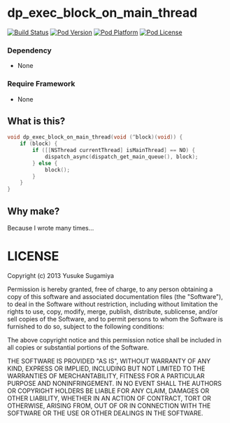 dp_exec_block_on_main_thread
=================

[![Build Status](http://img.shields.io/travis/dnpp73/dp_exec_block_on_main_thread.svg?style=flat-square)](https://travis-ci.org/dnpp73/dp_exec_block_on_main_thread)
[![Pod Version](http://img.shields.io/cocoapods/v/dp_exec_block_on_main_thread.svg?style=flat-square)](http://cocoadocs.org/docsets/dp_exec_block_on_main_thread/)
[![Pod Platform](http://img.shields.io/cocoapods/p/dp_exec_block_on_main_thread.svg?style=flat-square)](http://cocoadocs.org/docsets/dp_exec_block_on_main_thread/)
[![Pod License](http://img.shields.io/cocoapods/l/dp_exec_block_on_main_thread.svg?style=flat-square)](http://opensource.org/licenses/MIT)

### Dependency
* None

### Require Framework
* None

## What is this?

```Objective-C
void dp_exec_block_on_main_thread(void (^block)(void)) {
    if (block) {
        if ([[NSThread currentThread] isMainThread] == NO) {
            dispatch_async(dispatch_get_main_queue(), block);
        } else {
            block();
        }
    }
}
```

## Why make?

Because I wrote many times...

# LICENSE

Copyright (c) 2013 Yusuke Sugamiya

Permission is hereby granted, free of charge, to any person obtaining a copy of this software and associated documentation files (the "Software"), to deal in the Software without restriction, including without limitation the rights to use, copy, modify, merge, publish, distribute, sublicense, and/or sell copies of the Software, and to permit persons to whom the Software is furnished to do so, subject to the following conditions:

The above copyright notice and this permission notice shall be included in all copies or substantial portions of the Software.

THE SOFTWARE IS PROVIDED "AS IS", WITHOUT WARRANTY OF ANY KIND, EXPRESS OR IMPLIED, INCLUDING BUT NOT LIMITED TO THE WARRANTIES OF MERCHANTABILITY, FITNESS FOR A PARTICULAR PURPOSE AND NONINFRINGEMENT. IN NO EVENT SHALL THE AUTHORS OR COPYRIGHT HOLDERS BE LIABLE FOR ANY CLAIM, DAMAGES OR OTHER LIABILITY, WHETHER IN AN ACTION OF CONTRACT, TORT OR OTHERWISE, ARISING FROM, OUT OF OR IN CONNECTION WITH THE SOFTWARE OR THE USE OR OTHER DEALINGS IN THE SOFTWARE.
